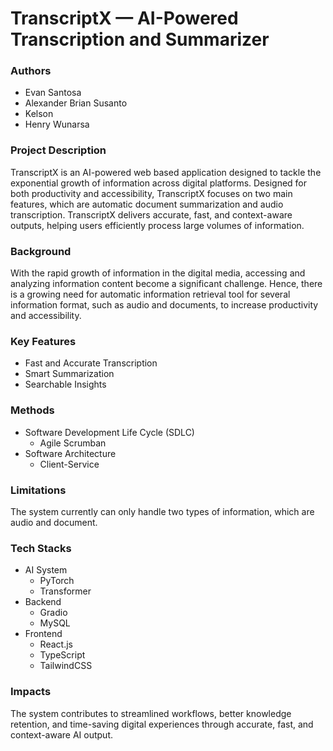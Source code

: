 # TranscriptX — AI-Powered Transcription and Summarizer

### Authors
- Evan Santosa
- Alexander Brian Susanto
- Kelson
- Henry Wunarsa

### Project Description
TranscriptX is an AI-powered web based application designed to tackle the exponential growth of information across digital platforms. Designed for both productivity and accessibility, TranscriptX focuses on two main features, which are automatic document summarization and audio transcription. TranscriptX delivers accurate, fast, and context-aware outputs, helping users efficiently process large volumes of information.

### Background
With the rapid growth of information in the digital media, accessing and analyzing information content become a significant challenge. Hence, there is a growing need for automatic information retrieval tool for several information format, such as audio and documents, to increase productivity and accessibility. 

### Key Features
- Fast and Accurate Transcription
- Smart Summarization
- Searchable Insights

### Methods
- Software Development Life Cycle (SDLC)
    - Agile Scrumban
- Software Architecture
    - Client-Service

### Limitations
The system currently can only handle two types of information, which are audio and document. 

### Tech Stacks
- AI System
    - PyTorch
    - Transformer
- Backend
    - Gradio
    - MySQL
- Frontend
    - React.js
    - TypeScript
    - TailwindCSS

### Impacts
The system contributes to streamlined workflows, better knowledge retention, and time-saving digital experiences through accurate, fast, and context-aware AI output.